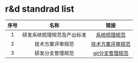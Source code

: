 # r&d standrad list
| 序号 |  名称 | 链接 |
| :----:  | :----: | :----: |
| 1 |  研发系统梳理规范及产出标准 | [系统梳理规范](https://github.com/javaboy863/ark-standard/tree/main/grooming-system-standard) |
| 2 |  技术方案评审规范 | [技术方案评审规范](https://github.com/javaboy863/ark-standard/tree/main/technical-solution-standard) |
| 3 |  研发分支管理规范 | [git分支管理规范](https://github.com/javaboy863/ark-standard/tree/main/git-standrad) |

